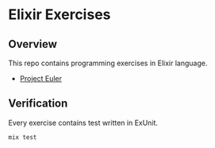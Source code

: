 # Elixir Exercises

## Overview

This repo contains programming exercises in Elixir language.

- [Project Euler](https://projecteuler.net/)

## Verification

Every exercise contains test written in ExUnit.

```
mix test
```
